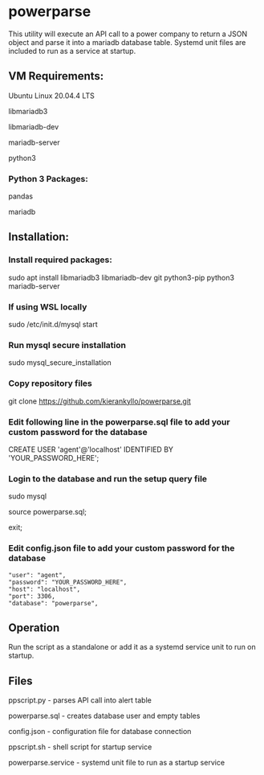 # powerparse
This utility will execute an API call to a power company to return a JSON object and parse it into a mariadb database table.  Systemd unit files are included to run as a service at startup.

## VM Requirements:
Ubuntu Linux 20.04.4 LTS

libmariadb3

libmariadb-dev

mariadb-server

python3

### Python 3 Packages:
pandas

mariadb

## Installation:

### Install required packages:
sudo apt install libmariadb3 libmariadb-dev git python3-pip python3 mariadb-server

### If using WSL locally
sudo /etc/init.d/mysql start

### Run mysql secure installation
sudo mysql_secure_installation

### Copy repository files
git clone https://github.com/kierankyllo/powerparse.git

### Edit following line in the powerparse.sql file to add your custom password for the database
CREATE USER 'agent'@'localhost' IDENTIFIED BY 'YOUR_PASSWORD_HERE';

### Login to the database and run the setup query file
sudo mysql

source powerparse.sql;

exit;

### Edit config.json file to add your custom password for the database 

    "user": "agent",
    "password": "YOUR_PASSWORD_HERE",
    "host": "localhost",
    "port": 3306,
    "database": "powerparse",


## Operation

Run the script as a standalone or add it as a systemd service unit to run on startup.

## Files
ppscript.py - parses API call into alert table

powerparse.sql - creates database user and empty tables

config.json - configuration file for database connection

ppscript.sh - shell script for startup service

powerparse.service - systemd unit file to run as a startup service
